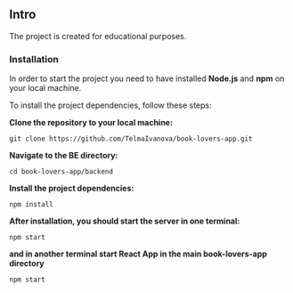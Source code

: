## Intro

The project is created for educational purposes.

### Installation

In order to start the project you need to have installed **Node.js** and **npm** on your local machine.

To install the project dependencies, follow these steps:

**Clone the repository to your local machine:**

`git clone https://github.com/TelmaIvanova/book-lovers-app.git`

**Navigate to the BE directory:**

`cd book-lovers-app/backend`

**Install the project dependencies:**

`npm install`

**After installation, you should start the server in one terminal:**

`npm start`

**and in another terminal start React App in the main book-lovers-app directory**

`npm start`
